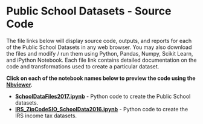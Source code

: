 # Public School Datasets - Source Code
The file links below will display source code, outputs, and reports for each of the Public School Datasets in any web browser.  You may also download the files and modify / run them using Python, Pandas, Numpy, Scikit Learn, and iPython Notebook.  Each file link contains detailed documentation on the code and transformations used to create a particular dataset.     

**Click on each of the notebook names below to preview the code using the [Nbviewer](nbviewer.jupyter.org).**

* [**SchoolDataFiles2017.ipynb**](http://nbviewer.jupyter.org/github/jakemdrew/EducationDataNC/blob/master/2017/School%20Datasets/Source%20Code/SchoolDataFiles2017.ipynb) - Python code to create the Public School datasets. 
* [**IRS_ZipCodeSIO_SchoolData2016.ipynb**](http://nbviewer.jupyter.org/github/jakemdrew/EducationDataNC/blob/master/2017/School%20Datasets/Source%20Code/IRS_ZipCodeSIO_SchoolData2016.ipynb) - Python code to create the IRS income tax datasets. 